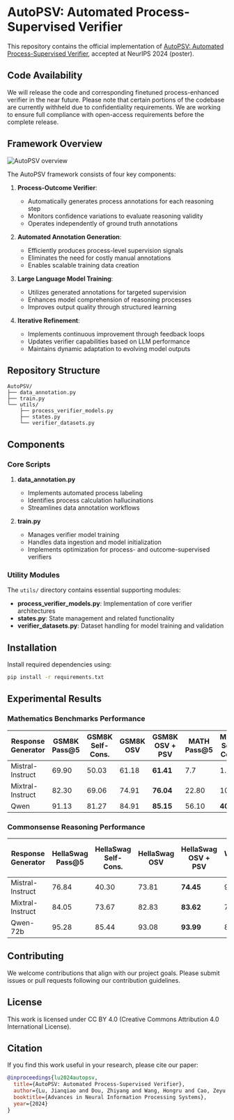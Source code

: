 # AutoPSV: Automated Process-Supervised Verifier

This repository contains the official implementation of [AutoPSV: Automated Process-Supervised Verifier](https://arxiv.org/abs/2405.16802), accepted at NeurIPS 2024 (poster).

## Code Availability

We will release the code and corresponding finetuned process-enhanced verifier in the near future. Please note that certain portions of the codebase are currently withheld due to confidentiality requirements. We are working to ensure full compliance with open-access requirements before the complete release.

## Framework Overview

![AutoPSV overview](./AUTOCV_main.png)

The AutoPSV framework consists of four key components:

1. **Process-Outcome Verifier**: 
   - Automatically generates process annotations for each reasoning step
   - Monitors confidence variations to evaluate reasoning validity
   - Operates independently of ground truth annotations

2. **Automated Annotation Generation**:
   - Efficiently produces process-level supervision signals
   - Eliminates the need for costly manual annotations
   - Enables scalable training data creation

3. **Large Language Model Training**:
   - Utilizes generated annotations for targeted supervision
   - Enhances model comprehension of reasoning processes
   - Improves output quality through structured learning

4. **Iterative Refinement**:
   - Implements continuous improvement through feedback loops
   - Updates verifier capabilities based on LLM performance
   - Maintains dynamic adaptation to evolving model outputs

## Repository Structure

```
AutoPSV/
├── data_annotation.py
├── train.py
└── utils/
    ├── process_verifier_models.py
    ├── states.py
    └── verifier_datasets.py
```

## Components

### Core Scripts

1. **data_annotation.py**
   - Implements automated process labeling
   - Identifies process calculation hallucinations
   - Streamlines data annotation workflows

2. **train.py**
   - Manages verifier model training
   - Handles data ingestion and model initialization
   - Implements optimization for process- and outcome-supervised verifiers

### Utility Modules

The `utils/` directory contains essential supporting modules:

- **process_verifier_models.py**: Implementation of core verifier architectures
- **states.py**: State management and related functionality
- **verifier_datasets.py**: Dataset handling for model training and validation

## Installation

Install required dependencies using:

```bash
pip install -r requirements.txt
```

## Experimental Results

### Mathematics Benchmarks Performance

| Response Generator | GSM8K Pass@5 | GSM8K Self-Cons. | GSM8K OSV | GSM8K OSV + PSV | MATH Pass@5 | MATH Self-Cons. | MATH OSV | MATH OSV + PSV |
|-------------------|--------------|------------------|------------|-----------------|-------------|-----------------|-----------|----------------|
| Mistral-Instruct  | 69.90        | 50.03            | 61.18      | **61.41**       | 7.7         | 1.64            | 5.10      | **5.30**       |
| Mixtral-Instruct  | 82.30        | 69.06            | 74.91      | **76.04**       | 22.80       | 10.66           | 15.20     | **16.92**      |
| Qwen              | 91.13        | 81.27            | 84.91      | **85.15**       | 56.10       | **40.10**       | 38.94     | 39.36          |

### Commonsense Reasoning Performance

| Response Generator | HellaSwag Pass@5 | HellaSwag Self-Cons. | HellaSwag OSV | HellaSwag OSV + PSV | Winogrande Pass@5 | Winogrande Self-Cons. | Winogrande OSV | Winogrande OSV + PSV | ANLI Pass@5 | ANLI Self-Cons. | ANLI OSV | ANLI OSV + PSV |
|-------------------|------------------|---------------------|---------------|--------------------|--------------------|---------------------|----------------|--------------------| -------------|-----------------|-----------|----------------|
| Mistral-Instruct  | 76.84            | 40.30               | 73.81         | **74.45**          | 91.16              | 58.64                | 79.16          | **79.98**           | 73.4         | 45.6            | 59.8      | **59.3**       |
| Mixtral-Instruct  | 84.05            | 73.67               | 82.83         | **83.62**          | 79.16              | 68.75                | 73.40          | **73.88**           | 68.4         | 59.0            | 62.9      | **64.0**       |
| Qwen-72b          | 95.28            | 85.44               | 93.08         | **93.99**          | 88.63              | 72.21                | **80.34**      | 79.32               | 82.4         | 63.8            | 69.1      | **71.4**       |


## Contributing

We welcome contributions that align with our project goals. Please submit issues or pull requests following our contribution guidelines.

## License

This work is licensed under CC BY 4.0 (Creative Commons Attribution 4.0 International License).

## Citation

If you find this work useful in your research, please cite our paper:

```bibtex
@inproceedings{lu2024autopsv,
  title={AutoPSV: Automated Process-Supervised Verifier},
  author={Lu, Jianqiao and Dou, Zhiyang and Wang, Hongru and Cao, Zeyu and Dai, Jianbo and Wan, Yingjia and Huang, Yinya and Guo, Zhijiang},
  booktitle={Advances in Neural Information Processing Systems},
  year={2024}
}
```
